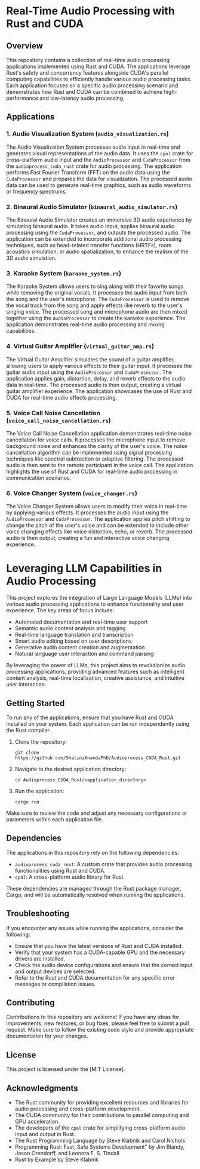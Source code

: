 # Real-Time Audio Processing with Rust and CUDA

## Overview

This repository contains a collection of real-time audio processing applications implemented using Rust and CUDA. The applications leverage Rust's safety and concurrency features alongside CUDA's parallel computing capabilities to efficiently handle various audio processing tasks. Each application focuses on a specific audio processing scenario and demonstrates how Rust and CUDA can be combined to achieve high-performance and low-latency audio processing.

## Applications

### 1. Audio Visualization System (`audio_visualization.rs`)

The Audio Visualization System processes audio input in real-time and generates visual representations of the audio data. It uses the `cpal` crate for cross-platform audio input and the `AudioProcessor` and `CudaProcessor` from the `audioprocess_cuda_rust` crate for audio processing. The application performs Fast Fourier Transform (FFT) on the audio data using the `CudaProcessor` and prepares the data for visualization. The processed audio data can be used to generate real-time graphics, such as audio waveforms or frequency spectrums.

### 2. Binaural Audio Simulator (`binaural_audio_simulator.rs`)

The Binaural Audio Simulator creates an immersive 3D audio experience by simulating binaural audio. It takes audio input, applies binaural audio processing using the `CudaProcessor`, and outputs the processed audio. The application can be extended to incorporate additional audio processing techniques, such as head-related transfer functions (HRTFs), room acoustics simulation, or audio spatialization, to enhance the realism of the 3D audio simulation.

### 3. Karaoke System (`karaoke_system.rs`)

The Karaoke System allows users to sing along with their favorite songs while removing the original vocals. It processes the audio input from both the song and the user's microphone. The `CudaProcessor` is used to remove the vocal track from the song and apply effects like reverb to the user's singing voice. The processed song and microphone audio are then mixed together using the `AudioProcessor` to create the karaoke experience. The application demonstrates real-time audio processing and mixing capabilities.

### 4. Virtual Guitar Amplifier (`virtual_guitar_amp.rs`)

The Virtual Guitar Amplifier simulates the sound of a guitar amplifier, allowing users to apply various effects to their guitar input. It processes the guitar audio input using the `AudioProcessor` and `CudaProcessor`. The application applies gain, distortion, delay, and reverb effects to the audio data in real-time. The processed audio is then output, creating a virtual guitar amplifier experience. The application showcases the use of Rust and CUDA for real-time audio effects processing.

### 5. Voice Call Noise Cancellation (`voice_call_noise_cancellation.rs`)

The Voice Call Noise Cancellation application demonstrates real-time noise cancellation for voice calls. It processes the microphone input to remove background noise and enhances the clarity of the user's voice. The noise cancellation algorithm can be implemented using signal processing techniques like spectral subtraction or adaptive filtering. The processed audio is then sent to the remote participant in the voice call. The application highlights the use of Rust and CUDA for real-time audio processing in communication scenarios.

### 6. Voice Changer System (`voice_changer.rs`)

The Voice Changer System allows users to modify their voice in real-time by applying various effects. It processes the audio input using the `AudioProcessor` and `CudaProcessor`. The application applies pitch shifting to change the pitch of the user's voice and can be extended to include other voice changing effects like voice distortion, echo, or reverb. The processed audio is then output, creating a fun and interactive voice changing experience.

# Leveraging LLM Capabilities in Audio Processing

This project explores the integration of Large Language Models (LLMs) into various audio processing applications to enhance functionality and user experience. The key areas of focus include:

- Automated documentation and real-time user support
- Semantic audio content analysis and tagging
- Real-time language translation and transcription
- Smart audio editing based on user descriptions
- Generative audio content creation and augmentation
- Natural language user interaction and command parsing

By leveraging the power of LLMs, this project aims to revolutionize audio processing applications, providing advanced features such as intelligent content analysis, real-time localization, creative assistance, and intuitive user interaction.

## Getting Started

To run any of the applications, ensure that you have Rust and CUDA installed on your system. Each application can be run independently using the Rust compiler.

1. Clone the repository:
   ```
   git clone https://github.com/ShaliniAnandaPhD/Audioprocess_CUDA_Rust.git
   ```

2. Navigate to the desired application directory:
   ```
   cd Audioprocess_CUDA_Rust/<application_directory>
   ```

3. Run the application:
   ```
   cargo run
   ```

Make sure to review the code and adjust any necessary configurations or parameters within each application file.

## Dependencies

The applications in this repository rely on the following dependencies:

- `audioprocess_cuda_rust`: A custom crate that provides audio processing functionalities using Rust and CUDA.
- `cpal`: A cross-platform audio library for Rust.

These dependencies are managed through the Rust package manager, Cargo, and will be automatically resolved when running the applications.

## Troubleshooting

If you encounter any issues while running the applications, consider the following:

- Ensure that you have the latest versions of Rust and CUDA installed.
- Verify that your system has a CUDA-capable GPU and the necessary drivers are installed.
- Check the audio device configurations and ensure that the correct input and output devices are selected.
- Refer to the Rust and CUDA documentation for any specific error messages or compilation issues.

## Contributing

Contributions to this repository are welcome! If you have any ideas for improvements, new features, or bug fixes, please feel free to submit a pull request. Make sure to follow the existing code style and provide appropriate documentation for your changes.

## License

This project is licensed under the [MIT License].

## Acknowledgments

- The Rust community for providing excellent resources and libraries for audio processing and cross-platform development.
- The CUDA community for their contributions to parallel computing and GPU acceleration.
- The developers of the `cpal` crate for simplifying cross-platform audio input and output in Rust.
- The Rust Programming Language by Steve Klabnik and Carol Nichols
- Programming Rust: Fast, Safe Systems Development" by Jim Blandy, Jason Orendorff, and Leonora F. S. Tindall
- Rust by Example by Steve Klabnik



